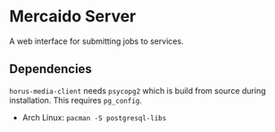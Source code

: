 # Mercaido Server

A web interface for submitting jobs to services.


## Dependencies

`horus-media-client` needs `psycopg2` which is build from source during
installation. This requires `pg_config`.

- Arch Linux: `pacman -S postgresql-libs`

